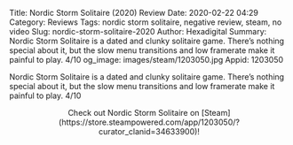 Title: Nordic Storm Solitaire (2020) Review
Date: 2020-02-22 04:29
Category: Reviews
Tags: nordic storm solitaire, negative review, steam, no video
Slug: nordic-storm-solitaire-2020
Author: Hexadigital
Summary: Nordic Storm Solitaire is a dated and clunky solitaire game. There’s nothing special about it, but the slow menu transitions and low framerate make it painful to play. 4/10
og_image: images/steam/1203050.jpg
Appid: 1203050

Nordic Storm Solitaire is a dated and clunky solitaire game. There’s nothing special about it, but the slow menu transitions and low framerate make it painful to play. 4/10

<center>Check out Nordic Storm Solitaire on [Steam](https://store.steampowered.com/app/1203050/?curator_clanid=34633900)!</center>